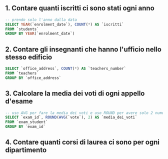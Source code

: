 ## 1. Contare quanti iscritti ci sono stati ogni anno
```sql
-- prendo solo l'anno dalla data
SELECT YEAR(`enrolment_date`), COUNT(*) AS `iscritti`
FROM `students`
GROUP BY YEAR(`enrolment_date`)
``` 

## 2. Contare gli insegnanti che hanno l'ufficio nello stesso edificio
```sql
SELECT `office_address`, COUNT(*) AS `teachers_number`
FROM `teachers`
GROUP BY `office_address`
``` 

## 3. Calcolare la media dei voti di ogni appello d'esame
```sql
-- uso AVG per fare la media dei voti e uso ROUND per avere solo 2 numeri decimali
SELECT `exam_id`, ROUND(AVG(`vote`), 2) AS `media_dei_voti`
FROM `exam_student`
GROUP BY `exam_id`
``` 

## 4. Contare quanti corsi di laurea ci sono per ogni dipartimento
```sql

```